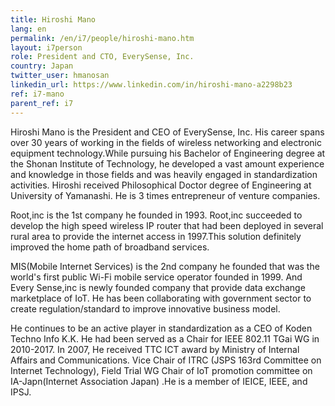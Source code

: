 ```yaml
---
title: Hiroshi Mano
lang: en
permalink: /en/i7/people/hiroshi-mano.htm
layout: i7person
role: President and CTO, EverySense, Inc.
country: Japan
twitter_user: hmanosan 
linkedin_url: https://www.linkedin.com/in/hiroshi-mano-a2298b23 
ref: i7-mano
parent_ref: i7
---
```

Hiroshi Mano is the President and CEO of EverySense, Inc. His career spans over 30 years of working in the fields of wireless networking and electronic equipment technology.While pursuing his Bachelor of Engineering degree at the Shonan Institute of Technology, he developed a vast amount experience and knowledge in those fields and was heavily engaged in standardization activities. Hiroshi received Philosophical Doctor degree of Engineering at University of Yamanashi. He is 3 times entrepreneur of venture companies.

Root,inc is the 1st company he founded in 1993. Root,inc succeeded to develop the high speed wireless IP router that had been deployed in several rural area to provide the internet access in 1997.This solution definitely improved the home path of broadband services.

MIS(Mobile Internet Services) is the 2nd company he founded that was the world's first public Wi-Fi mobile service operator founded in 1999. And Every Sense,inc is newly founded company that provide data exchange marketplace of IoT. He has been collaborating with government sector to create regulation/standard to improve innovative business model.

He continues to be an active player in standardization as a CEO of Koden Techno Info K.K. He had been served as a Chair for IEEE 802.11 TGai WG in 2010-2017. In 2007, He received TTC ICT award by Ministry of Internal Affairs and Communications. Vice Chair of ITRC (JSPS 163rd Committee on Internet Technology), Field Trial WG Chair of IoT promotion committee on IA-Japn(Internet Association Japan) .He is a member of IEICE, IEEE, and IPSJ.

